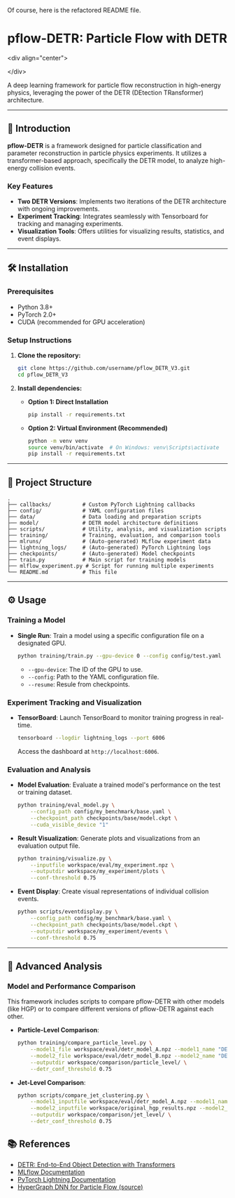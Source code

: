 Of course, here is the refactored README file.

# pflow-DETR: Particle Flow with DETR

\<div align="center"\>

\</div\>

A deep learning framework for particle flow reconstruction in high-energy physics, leveraging the power of the DETR (DEtection TRansformer) architecture.

-----

## 🚀 Introduction

**pflow-DETR** is a framework designed for particle classification and parameter reconstruction in particle physics experiments. It utilizes a transformer-based approach, specifically the DETR model, to analyze high-energy collision events.

### Key Features

  * **Two DETR Versions**: Implements two iterations of the DETR architecture with ongoing improvements.
  * **Experiment Tracking**: Integrates seamlessly with Tensorboard for tracking and managing experiments.
  * **Visualization Tools**: Offers utilities for visualizing results, statistics, and event displays.

-----

## 🛠️ Installation

### Prerequisites

  * Python 3.8+
  * PyTorch 2.0+
  * CUDA (recommended for GPU acceleration)

### Setup Instructions

1.  **Clone the repository:**

    ```bash
    git clone https://github.com/username/pflow_DETR_V3.git
    cd pflow_DETR_V3
    ```

2.  **Install dependencies:**

      * **Option 1: Direct Installation**
        ```bash
        pip install -r requirements.txt
        ```
      * **Option 2: Virtual Environment (Recommended)**
        ```bash
        python -m venv venv
        source venv/bin/activate  # On Windows: venv\Scripts\activate
        pip install -r requirements.txt
        ```

-----

## 📂 Project Structure

```
.
├── callbacks/          # Custom PyTorch Lightning callbacks
├── config/             # YAML configuration files
├── data/               # Data loading and preparation scripts
├── model/              # DETR model architecture definitions
├── scripts/            # Utility, analysis, and visualization scripts
├── training/           # Training, evaluation, and comparison tools
├── mlruns/             # (Auto-generated) MLflow experiment data
├── lightning_logs/     # (Auto-generated) PyTorch Lightning logs
├── checkpoints/        # (Auto-generated) Model checkpoints
├── train.py            # Main script for training models
├── mlflow_experiment.py # Script for running multiple experiments
└── README.md           # This file
```

-----

## ⚙️ Usage

### Training a Model

  * **Single Run**: Train a model using a specific configuration file on a designated GPU.

    ```bash
    python training/train.py --gpu-device 0 --config config/test.yaml
    ```

      * `--gpu-device`: The ID of the GPU to use.
      * `--config`: Path to the YAML configuration file.
      * `--resume`: Resule from checkpoints.

### Experiment Tracking and Visualization

  * **TensorBoard**: Launch TensorBoard to monitor training progress in real-time.

    ```bash
    tensorboard --logdir lightning_logs --port 6006
    ```

    Access the dashboard at `http://localhost:6006`.

### Evaluation and Analysis

  * **Model Evaluation**: Evaluate a trained model's performance on the test or training dataset.

    ```bash
    python training/eval_model.py \
        --config_path config/my_benchmark/base.yaml \
        --checkpoint_path checkpoints/base/model.ckpt \
        --cuda_visible_device "1"
    ```

  * **Result Visualization**: Generate plots and visualizations from an evaluation output file.

    ```bash
    python training/visualize.py \
        --inputfile workspace/eval/my_experiment.npz \
        --outputdir workspace/my_experiment/plots \
        --conf-threshold 0.75
    ```

  * **Event Display**: Create visual representations of individual collision events.

    ```bash
    python scripts/eventdisplay.py \
        --config_path config/my_benchmark/base.yaml \
        --checkpoint_path checkpoints/base/model.ckpt \
        --outputdir workspace/my_experiment/events \
        --conf-threshold 0.75
    ```

-----

## 🔬 Advanced Analysis

### Model and Performance Comparison

This framework includes scripts to compare pflow-DETR with other models (like HGP) or to compare different versions of pflow-DETR against each other.

  * **Particle-Level Comparison**:

    ```bash
    python training/compare_particle_level.py \
        --model1_file workspace/eval/detr_model_A.npz --model1_name "DETR_A" \
        --model2_file workspace/eval/detr_model_B.npz --model2_name "DETR_B" \
        --outputdir workspace/comparison/particle_level/ \
        --detr_conf_threshold 0.75
    ```

  * **Jet-Level Comparison**:

    ```bash
    python scripts/compare_jet_clustering.py \
        --model1_inputfile workspace/eval/detr_model_A.npz --model1_name "DETR_A" \
        --model2_inputfile workspace/original_hgp_results.npz --model2_name "HGP" \
        --outputdir workspace/comparison/jet_level/ \
        --detr_conf_threshold 0.75
    ```


## 📚 References

  * [DETR: End-to-End Object Detection with Transformers](https://arxiv.org/abs/2005.12872)
  * [MLflow Documentation](https://mlflow.org/docs/latest/index.html)
  * [PyTorch Lightning Documentation](https://lightning.ai/docs/pytorch/stable/)
  * [HyperGraph DNN for Particle Flow (source)](https://github.com/saitoicepp/hg-tspn-pflow-simple)